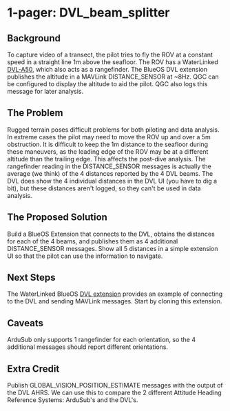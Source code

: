 # 1-pager: DVL_beam_splitter 

## Background
To capture video of a transect, the pilot tries to fly the ROV at a constant speed in a straight line 1m above the seafloor. 
The ROV has a WaterLinked [DVL-A50](https://waterlinked.github.io/dvl/dvl-a50/), which also acts as a rangefinder. 
The BlueOS DVL extension publishes the altitude in a MAVLink DISTANCE_SENSOR at ~8Hz. 
QGC can be configured to display the altitude to aid the pilot. QGC also logs this message for later analysis.

## The Problem
Rugged terrain poses difficult problems for both piloting and data analysis. 
In extreme cases the pilot may need to move the ROV up and over a 5m obstruction. 
It is difficult to keep the 1m distance to the seafloor during these maneuvers, as the leading edge of the ROV may be at a different altitude than the trailing edge. 
This affects the post-dive analysis.
The rangefinder reading in the DISTANCE_SENSOR messages is actually the average (we think) of the 4 distances reported by the 4 DVL beams. 
The DVL does show the 4 individual distances in the DVL UI (you have to dig a bit), but these distances aren't logged, so they can't be used in data analysis.

## The Proposed Solution
Build a BlueOS Extension that connects to the DVL, obtains the distances for each of the 4 beams, and publishes them as 4 additional DISTANCE_SENSOR messages.
Show all 5 distances in a simple extension UI so that the pilot can use the information to navigate.

## Next Steps
The WaterLinked BlueOS [DVL extension](https://github.com/bluerobotics/BlueOS-Water-Linked-DVL) provides an example of connecting to the DVL and sending MAVLink messages. Start by cloning this extension.

## Caveats
ArduSub only supports 1 rangefinder for each orientation, so the 4 additional messages should report different orientations.

## Extra Credit
Publish GLOBAL_VISION_POSITION_ESTIMATE messages with the output of the DVL AHRS. 
We can use this to compare the 2 different Attitude Heading Reference Systems: ArduSub's and the DVL's.
 

